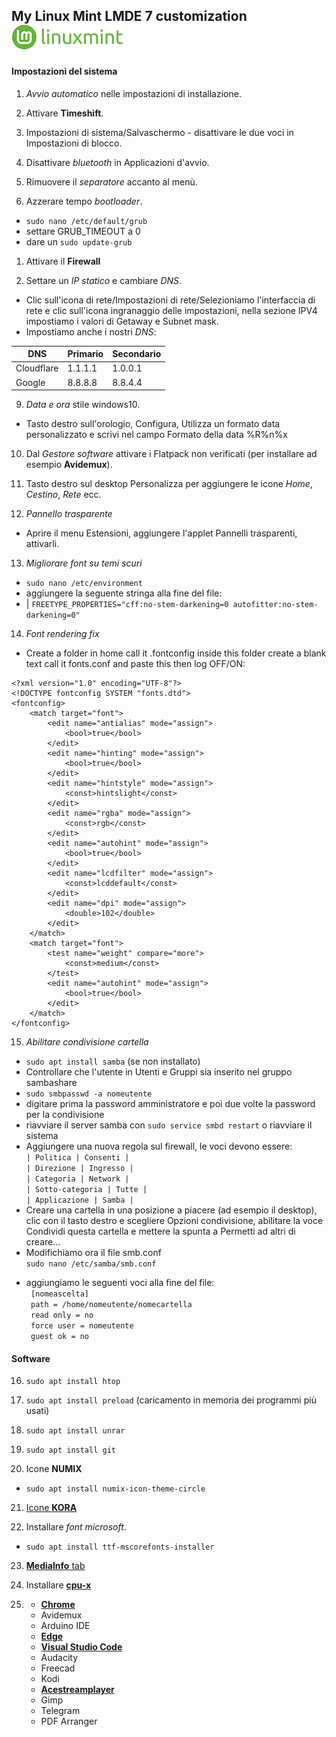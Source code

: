 ## My Linux Mint LMDE 7 customization ![alt text](https://github.com/miko6/appunti-di-linuxmint/blob/main/immagini/mintlogo.png "mintlogo")

#### Impostazioni del sistema

1. *Avvio automatico* nelle impostazioni di installazione.

2. Attivare **Timeshift**.

3. Impostazioni di sistema/Salvaschermo - disattivare le due voci in Impostazioni di blocco.

4. Disattivare *bluetooth* in Applicazioni d'avvio.

5. Rimuovere il *separatore* accanto al menù.

6. Azzerare tempo *bootloader*.

- `sudo nano /etc/default/grub`
- settare GRUB_TIMEOUT a 0
- dare un `sudo update-grub`

1. Attivare il **Firewall**

2. Settare un *IP statico* e cambiare *DNS*.

- Clic sull'icona di rete/Impostazioni di rete/Selezioniamo l'interfaccia di rete e clic sull'icona ingranaggio delle impostazioni, nella sezione IPV4 impostiamo i valori di Getaway e Subnet mask.
- Impostiamo anche i nostri *DNS*:

| DNS        | Primario | Secondario |
| ---------- | -------- | ---------- |
| Cloudflare | 1.1.1.1  | 1.0.0.1    |
| Google     | 8.8.8.8  | 8.8.4.4    |

9. *Data e ora* stile windows10.

- Tasto destro sull'orologio, Configura, Utilizza un formato data personalizzato e scrivi nel campo Formato della data %R%n%x

10. Dal *Gestore software* attivare i Flatpack non verificati (per installare ad esempio **Avidemux**).

11. Tasto destro sul desktop Personalizza per aggiungere le icone *Home*, *Cestino*, *Rete* ecc.

12. *Pannello trasparente*

- Aprire il menu Estensioni, aggiungere l'applet Pannelli trasparenti, attivarli.

13. *Migliorare font su temi scuri*
- `sudo nano /etc/environment`
- aggiungere la seguente stringa alla fine del file:
- | `FREETYPE_PROPERTIES="cff:no-stem-darkening=0 autofitter:no-stem-darkening=0"`

14. *Font rendering fix*
- Create a folder in home call it .fontconfig inside this folder create a blank text call it fonts.conf and paste this then log OFF/ON:  
```
<?xml version="1.0" encoding="UTF-8"?>
<!DOCTYPE fontconfig SYSTEM "fonts.dtd">
<fontconfig>
    <match target="font">
        <edit name="antialias" mode="assign">
            <bool>true</bool>
        </edit>
        <edit name="hinting" mode="assign">
            <bool>true</bool>
        </edit>
        <edit name="hintstyle" mode="assign">
            <const>hintslight</const>
        </edit>
        <edit name="rgba" mode="assign">
            <const>rgb</const>
        </edit>
        <edit name="autohint" mode="assign">
            <bool>true</bool>
        </edit>
        <edit name="lcdfilter" mode="assign">
            <const>lcddefault</const>
        </edit>
        <edit name="dpi" mode="assign">
            <double>102</double>
        </edit>
    </match>
    <match target="font">
        <test name="weight" compare="more">
            <const>medium</const>
        </test>
        <edit name="autohint" mode="assign">
            <bool>true</bool>
        </edit>
    </match>
</fontconfig>
```

15.  *Abilitare condivisione cartella*

- `sudo apt install samba` (se non installato)
- Controllare che l'utente in Utenti e Gruppi sia inserito nel gruppo sambashare
- `sudo smbpasswd -a nomeutente`
- digitare prima la password amministratore e poi due volte la password per la condivisione
- riavviare il server samba con `sudo service smbd restart` o riavviare il sistema
- Aggiungere una nuova regola sul firewall, le voci devono essere:  
``` | Politica | Consenti | ```  
``` | Direzione | Ingresso | ```  
``` | Categoria | Network | ```  
``` | Sotto-categoria | Tutte | ```  
``` | Applicazione | Samba | ```  
- Creare una cartella in una posizione a piacere (ad esempio il desktop), clic con il tasto destro e scegliere Opzioni condivisione, abilitare la voce Condividi questa cartella e mettere la spunta a Permetti ad altri di creare...  
- Modifichiamo ora il file smb.conf  
`sudo nano /etc/samba/smb.conf`  
* aggiungiamo le seguenti voci alla fine del file:  
` [nomeascelta]`  
` path = /home/nomeutente/nomecartella`  
` read only = no`  
` force user = nomeutente`  
` guest ok = no`  

#### Software

16. `sudo apt install htop`

17. `sudo apt install preload`  (caricamento in memoria dei programmi più usati)

18. `sudo apt install unrar`

19. `sudo apt install git `

20. Icone **NUMIX**
    
- `sudo apt install numix-icon-theme-circle `

21. [Icone **KORA**](https://github.com/bikass/kora)

22. Installare *font microsoft*.

- `sudo apt install ttf-mscorefonts-installer`

23. [**MediaInfo** tab](https://github.com/linux-man/nemo-mediainfo-tab/releases/tag/v1.0.4)

24. Installare [**cpu-x**](https://community.linuxmint.com/software/view/cpu-x)

25. - [**Chrome**](https://support.google.com/chrome/a/answer/9025926?hl=it)
    - Avidemux
    - Arduino IDE
    - [**Edge**](https://www.microsoft.com/it-it/edge/download?form=MA13FJ)
    - [**Visual Studio Code**](https://code.visualstudio.com/docs/setup/linux)
    - Audacity
    - Freecad
    - Kodi
    - [**Acestreamplayer**](https://snapcraft.io/install/acestreamplayer/debian)
    - Gimp
    - Telegram
    - PDF Arranger